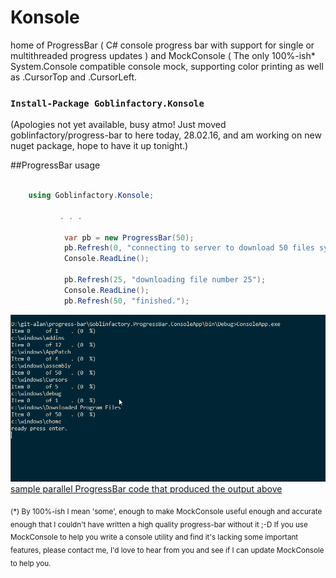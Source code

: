 # Konsole
home of ProgressBar ( C# console progress bar with support for single or multithreaded progress updates ) and MockConsole ( The only 100%-ish* System.Console compatible console mock, supporting color printing as well as .CursorTop and .CursorLeft.

### `Install-Package Goblinfactory.Konsole` 

(Apologies not yet available, busy atmo! Just moved goblinfactory/progress-bar to here today, 28.02.16, and am working on new nuget package, hope to have it up tonight.)

##ProgressBar usage
```csharp

    using Goblinfactory.Konsole;

           . . .

            var pb = new ProgressBar(50);
            pb.Refresh(0, "connecting to server to download 50 files sychronously.");
            Console.ReadLine();

            pb.Refresh(25, "downloading file number 25");
            Console.ReadLine();
            pb.Refresh(50, "finished.");
```

![sample output](progressbar.gif)
[sample parallel ProgressBar code that produced the output above](readme-sample-parallel.md)

<sub>(*) By 100%-ish I mean 'some', enough to make MockConsole useful enough and accurate enough that I couldn't have written a high quality progress-bar without it ;-D If you use MockConsole to help you write a console utility and find it's lacking some important features, please contact me, I'd love to hear from you and see if I can update MockConsole to help you.</sub>